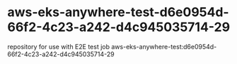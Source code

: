 # aws-eks-anywhere-test-d6e0954d-66f2-4c23-a242-d4c945035714-29
repository for use with E2E test job aws-eks-anywhere-test:d6e0954d-66f2-4c23-a242-d4c945035714-29

